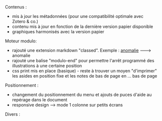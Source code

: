 Contenus :
* mis à jour les métadonnées (pour une compatibilité optimale avec Zotero & co.)
* contenu mis à jour en fonction de la dernière version papier disponible
* graphiques harmonisés avec la version papier

Moteur modulo:
* rajouté une extension markdown "classed". Exemple : [anomalie](^^classed:anomaly) ---> <span class="anomaly">anomalie</span>
* rajouté une balise "modulo-end" pour permettre l'arrêt programmé des illustrations à une certaine position
* css print mis en place (basique) - reste à trouver un moyen "d'imprimer" les asides en position fixe et les notes de bas de page en ... bas de page

Positionnement :
* changement du positionnement du menu et ajouts de puces d'aide au repérage dans le document
* responsive design --> mode 1 colonne sur petits écrans

Divers :
